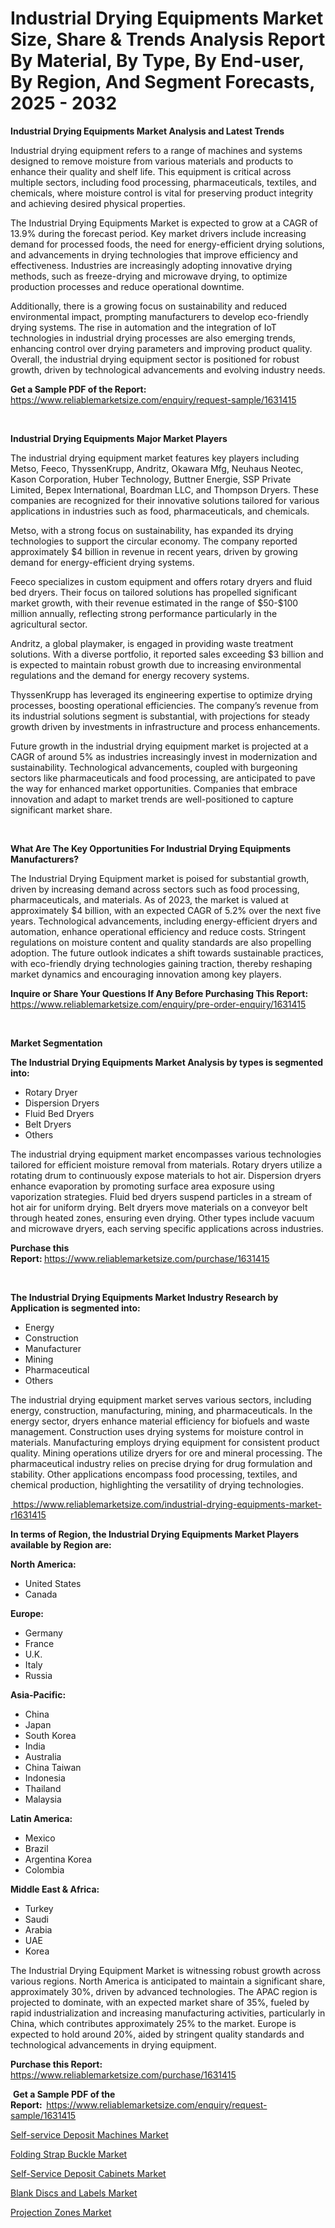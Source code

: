 <p><h1>Industrial Drying Equipments Market Size, Share & Trends Analysis Report By Material, By Type, By End-user, By Region, And Segment Forecasts, 2025 - 2032</h1></p><p><strong>Industrial Drying Equipments Market Analysis and Latest Trends</strong></p>
<p><p>Industrial drying equipment refers to a range of machines and systems designed to remove moisture from various materials and products to enhance their quality and shelf life. This equipment is critical across multiple sectors, including food processing, pharmaceuticals, textiles, and chemicals, where moisture control is vital for preserving product integrity and achieving desired physical properties.</p><p>The Industrial Drying Equipments Market is expected to grow at a CAGR of 13.9% during the forecast period. Key market drivers include increasing demand for processed foods, the need for energy-efficient drying solutions, and advancements in drying technologies that improve efficiency and effectiveness. Industries are increasingly adopting innovative drying methods, such as freeze-drying and microwave drying, to optimize production processes and reduce operational downtime.</p><p>Additionally, there is a growing focus on sustainability and reduced environmental impact, prompting manufacturers to develop eco-friendly drying systems. The rise in automation and the integration of IoT technologies in industrial drying processes are also emerging trends, enhancing control over drying parameters and improving product quality. Overall, the industrial drying equipment sector is positioned for robust growth, driven by technological advancements and evolving industry needs.</p></p>
<p><strong>Get a Sample PDF of the Report:&nbsp;</strong> <a href="https://www.reliablemarketsize.com/enquiry/request-sample/1631415?utm_campaign=1901&utm_medium=2&utm_source=Github&utm_content=ia&utm_term=29032025&utm_id=industrial-drying-equipments">https://www.reliablemarketsize.com/enquiry/request-sample/1631415</a></p>
<p>&nbsp;</p>
<p><strong>Industrial Drying Equipments Major Market Players</strong></p>
<p><p>The industrial drying equipment market features key players including Metso, Feeco, ThyssenKrupp, Andritz, Okawara Mfg, Neuhaus Neotec, Kason Corporation, Huber Technology, Buttner Energie, SSP Private Limited, Bepex International, Boardman LLC, and Thompson Dryers. These companies are recognized for their innovative solutions tailored for various applications in industries such as food, pharmaceuticals, and chemicals.</p><p>Metso, with a strong focus on sustainability, has expanded its drying technologies to support the circular economy. The company reported approximately $4 billion in revenue in recent years, driven by growing demand for energy-efficient drying systems. </p><p>Feeco specializes in custom equipment and offers rotary dryers and fluid bed dryers. Their focus on tailored solutions has propelled significant market growth, with their revenue estimated in the range of $50-$100 million annually, reflecting strong performance particularly in the agricultural sector.</p><p>Andritz, a global playmaker, is engaged in providing waste treatment solutions. With a diverse portfolio, it reported sales exceeding $3 billion and is expected to maintain robust growth due to increasing environmental regulations and the demand for energy recovery systems.</p><p>ThyssenKrupp has leveraged its engineering expertise to optimize drying processes, boosting operational efficiencies. The company’s revenue from its industrial solutions segment is substantial, with projections for steady growth driven by investments in infrastructure and process enhancements.</p><p>Future growth in the industrial drying equipment market is projected at a CAGR of around 5% as industries increasingly invest in modernization and sustainability. Technological advancements, coupled with burgeoning sectors like pharmaceuticals and food processing, are anticipated to pave the way for enhanced market opportunities. Companies that embrace innovation and adapt to market trends are well-positioned to capture significant market share.</p></p>
<p>&nbsp;</p>
<p><strong>What Are The Key Opportunities For Industrial Drying Equipments Manufacturers?</strong></p>
<p><p>The Industrial Drying Equipment market is poised for substantial growth, driven by increasing demand across sectors such as food processing, pharmaceuticals, and materials. As of 2023, the market is valued at approximately $4 billion, with an expected CAGR of 5.2% over the next five years. Technological advancements, including energy-efficient dryers and automation, enhance operational efficiency and reduce costs. Stringent regulations on moisture content and quality standards are also propelling adoption. The future outlook indicates a shift towards sustainable practices, with eco-friendly drying technologies gaining traction, thereby reshaping market dynamics and encouraging innovation among key players.</p></p>
<p><strong>Inquire or Share Your Questions If Any Before Purchasing This Report:</strong> <a href="https://www.reliablemarketsize.com/enquiry/pre-order-enquiry/1631415?utm_campaign=1901&utm_medium=2&utm_source=Github&utm_content=ia&utm_term=29032025&utm_id=industrial-drying-equipments">https://www.reliablemarketsize.com/enquiry/pre-order-enquiry/1631415</a></p>
<p>&nbsp;</p>
<p><strong>Market Segmentation</strong></p>
<p><strong>The Industrial Drying Equipments Market Analysis by types is segmented into:</strong></p>
<p><ul><li>Rotary Dryer</li><li>Dispersion Dryers</li><li>Fluid Bed Dryers</li><li>Belt Dryers</li><li>Others</li></ul></p>
<p><p>The industrial drying equipment market encompasses various technologies tailored for efficient moisture removal from materials. Rotary dryers utilize a rotating drum to continuously expose materials to hot air. Dispersion dryers enhance evaporation by promoting surface area exposure using vaporization strategies. Fluid bed dryers suspend particles in a stream of hot air for uniform drying. Belt dryers move materials on a conveyor belt through heated zones, ensuring even drying. Other types include vacuum and microwave dryers, each serving specific applications across industries.</p></p>
<p><strong>Purchase this Report:&nbsp;</strong><a href="https://www.reliablemarketsize.com/purchase/1631415?utm_campaign=1901&utm_medium=2&utm_source=Github&utm_content=ia&utm_term=29032025&utm_id=industrial-drying-equipments">https://www.reliablemarketsize.com/purchase/1631415</a></p>
<p>&nbsp;</p>
<p><strong>The Industrial Drying Equipments Market Industry Research by Application is segmented into:</strong></p>
<p><ul><li>Energy</li><li>Construction</li><li>Manufacturer</li><li>Mining</li><li>Pharmaceutical</li><li>Others</li></ul></p>
<p><p>The industrial drying equipment market serves various sectors, including energy, construction, manufacturing, mining, and pharmaceuticals. In the energy sector, dryers enhance material efficiency for biofuels and waste management. Construction uses drying systems for moisture control in materials. Manufacturing employs drying equipment for consistent product quality. Mining operations utilize dryers for ore and mineral processing. The pharmaceutical industry relies on precise drying for drug formulation and stability. Other applications encompass food processing, textiles, and chemical production, highlighting the versatility of drying technologies.</p></p>
<p><a href="https://www.reliablemarketsize.com/industrial-drying-equipments-market-r1631415?utm_campaign=1901&utm_medium=2&utm_source=Github&utm_content=ia&utm_term=29032025&utm_id=industrial-drying-equipments">&nbsp;https://www.reliablemarketsize.com/industrial-drying-equipments-market-r1631415</a></p>
<p><strong>In terms of Region, the Industrial Drying Equipments Market Players available by Region are:</strong></p>
<p>
    <p> <strong> North America: </strong>
        <ul>
            <li>United States</li>
            <li>Canada</li>
        </ul>
        </p> 
    <p> <strong> Europe: </strong>
        <ul>
            <li>Germany</li>
            <li>France</li>
            <li>U.K.</li>
            <li>Italy</li>
            <li>Russia</li>
        </ul>
        </p> 
    <p> <strong> Asia-Pacific: </strong>
        <ul>
            <li>China</li>
            <li>Japan</li>
            <li>South Korea</li>
            <li>India</li>
            <li>Australia</li>
            <li>China Taiwan</li>
            <li>Indonesia</li>
            <li>Thailand</li>
            <li>Malaysia</li>
        </ul>
        </p> 
    <p> <strong> Latin America: </strong>
        <ul>
            <li>Mexico</li>
            <li>Brazil</li>
            <li>Argentina Korea</li>
            <li>Colombia</li>
        </ul>
        </p> 
    <p> <strong> Middle East & Africa: </strong>
        <ul>
            <li>Turkey</li>
            <li>Saudi</li>
            <li>Arabia</li>
            <li>UAE</li>
            <li>Korea</li>
        </ul>
    </p>
    </p>
<p><p>The Industrial Drying Equipment Market is witnessing robust growth across various regions. North America is anticipated to maintain a significant share, approximately 30%, driven by advanced technologies. The APAC region is projected to dominate, with an expected market share of 35%, fueled by rapid industrialization and increasing manufacturing activities, particularly in China, which contributes approximately 25% to the market. Europe is expected to hold around 20%, aided by stringent quality standards and technological advancements in drying equipment.</p></p>
<p><strong>Purchase this Report: </strong><a href="https://www.reliablemarketsize.com/purchase/1631415?utm_campaign=1901&utm_medium=2&utm_source=Github&utm_content=ia&utm_term=29032025&utm_id=industrial-drying-equipments">https://www.reliablemarketsize.com/purchase/1631415</a></p>
<p>&nbsp;<strong>Get a Sample PDF of the Report:&nbsp;&nbsp;</strong><a href="https://www.reliablemarketsize.com/enquiry/request-sample/1631415?utm_campaign=1901&utm_medium=2&utm_source=Github&utm_content=ia&utm_term=29032025&utm_id=industrial-drying-equipments">https://www.reliablemarketsize.com/enquiry/request-sample/1631415</a></p>
<p><strong></strong></p>
<p><p><a href="https://github.com/nsmifidget3/Market-Research-Report-List-1/blob/main/self-service-deposit-machines-market.md?utm_campaign=1901&utm_medium=2&utm_source=Github&utm_content=ia&utm_term=29032025&utm_id=industrial-drying-equipments">Self-service Deposit Machines Market</a></p><p><a href="https://github.com/wiltsdeenyuw/Market-Research-Report-List-1/blob/main/folding-strap-buckle-market.md?utm_campaign=1901&utm_medium=2&utm_source=Github&utm_content=ia&utm_term=29032025&utm_id=industrial-drying-equipments">Folding Strap Buckle Market</a></p><p><a href="https://github.com/lotoahshaiek/Market-Research-Report-List-1/blob/main/self-service-deposit-cabinets-market.md?utm_campaign=1901&utm_medium=2&utm_source=Github&utm_content=ia&utm_term=29032025&utm_id=industrial-drying-equipments">Self-Service Deposit Cabinets Market</a></p><p><a href="https://github.com/fabrehugessf/Market-Research-Report-List-1/blob/main/blank-discs-and-labels-market.md?utm_campaign=1901&utm_medium=2&utm_source=Github&utm_content=ia&utm_term=29032025&utm_id=industrial-drying-equipments">Blank Discs and Labels Market</a></p><p><a href="https://github.com/orlinvisonju/Market-Research-Report-List-1/blob/main/projection-zones-market.md?utm_campaign=1901&utm_medium=2&utm_source=Github&utm_content=ia&utm_term=29032025&utm_id=industrial-drying-equipments">Projection Zones Market</a></p></p>